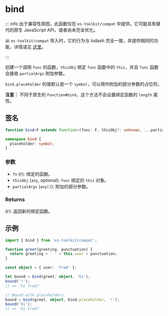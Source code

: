# bind

::: info
出于兼容性原因，此函数仅在 `es-toolkit/compat` 中提供。它可能具有替代的原生 JavaScript API，或者尚未完全优化。

从 `es-toolkit/compat` 导入时，它的行为与 lodash 完全一致，并提供相同的功能，详情请见 [这里](../../../compatibility.md)。

:::

创建一个调用 `func` 的函数，`thisObj` 绑定 `func` 函数中的 `this`，并且 `func` 函数会接收 `partialArgs` 附加参数。

`bind.placeholder` 的值默认是一个 `symbol`，可以用作附加的部分参数的占位符。

**注意：** 不同于原生的 `Function#bind`，这个方法不会设置绑定函数的 `length` 属性。

## 签名

```typescript
function bind<F extends Function>(func: F, thisObj?: unknown, ...partialArgs: any[]): F;

namespace bind {
  placeholder: symbol;
}
```

### 参数

- `fn` (`F`): 绑定的函数。
- `thisObj` (`any`, optional): `func` 绑定的 `this` 对象。
- `partialArgs` (`any[]`): 附加的部分参数。

### Returns

(`F`): 返回新的绑定函数。

## 示例

```typescript
import { bind } from 'es-toolkit/compat';

function greet(greeting, punctuation) {
  return greeting + ' ' + this.user + punctuation;
}

const object = { user: 'fred' };

let bound = bind(greet, object, 'hi');
bound('!');
// => 'hi fred!'

// Bound with placeholders.
bound = bind(greet, object, bind.placeholder, '!');
bound('hi');
// => 'hi fred!'
```
